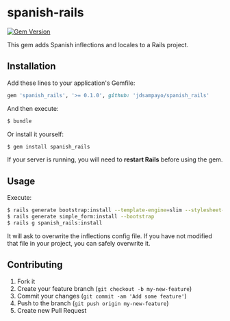 # spanish-rails

[![Gem Version](https://badge.fury.io/rb/spanish_rails.png)](http://badge.fury.io/rb/spanish_rails)

This gem adds Spanish inflections and locales to a Rails project.

## Installation

Add these lines to your application's Gemfile:
```ruby
gem 'spanish_rails', '>= 0.1.0', github: 'jdsampayo/spanish_rails'
```

And then execute:
```bash
$ bundle
```
Or install it yourself:
```bash
$ gem install spanish_rails
```

If your server is running, you will need to **restart Rails** before using the gem.

## Usage

Execute:
```bash
$ rails generate bootstrap:install --template-engine=slim --stylesheet-engine=sass
$ rails generate simple_form:install --bootstrap
$ rails g spanish_rails:install
```

It will ask to overwrite the inflections config file. If you have not modified that file in your project, you can safely overwrite it.

## Contributing

1. Fork it
2. Create your feature branch (`git checkout -b my-new-feature`)
3. Commit your changes (`git commit -am 'Add some feature'`)
4. Push to the branch (`git push origin my-new-feature`)
5. Create new Pull Request
